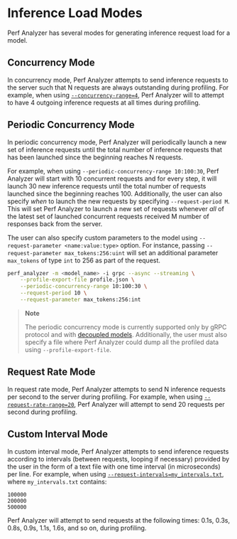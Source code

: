 <!--
Copyright (c) 2023, NVIDIA CORPORATION & AFFILIATES. All rights reserved.

Redistribution and use in source and binary forms, with or without
modification, are permitted provided that the following conditions
are met:
 * Redistributions of source code must retain the above copyright
   notice, this list of conditions and the following disclaimer.
 * Redistributions in binary form must reproduce the above copyright
   notice, this list of conditions and the following disclaimer in the
   documentation and/or other materials provided with the distribution.
 * Neither the name of NVIDIA CORPORATION nor the names of its
   contributors may be used to endorse or promote products derived
   from this software without specific prior written permission.

THIS SOFTWARE IS PROVIDED BY THE COPYRIGHT HOLDERS ``AS IS'' AND ANY
EXPRESS OR IMPLIED WARRANTIES, INCLUDING, BUT NOT LIMITED TO, THE
IMPLIED WARRANTIES OF MERCHANTABILITY AND FITNESS FOR A PARTICULAR
PURPOSE ARE DISCLAIMED.  IN NO EVENT SHALL THE COPYRIGHT OWNER OR
CONTRIBUTORS BE LIABLE FOR ANY DIRECT, INDIRECT, INCIDENTAL, SPECIAL,
EXEMPLARY, OR CONSEQUENTIAL DAMAGES (INCLUDING, BUT NOT LIMITED TO,
PROCUREMENT OF SUBSTITUTE GOODS OR SERVICES; LOSS OF USE, DATA, OR
PROFITS; OR BUSINESS INTERRUPTION) HOWEVER CAUSED AND ON ANY THEORY
OF LIABILITY, WHETHER IN CONTRACT, STRICT LIABILITY, OR TORT
(INCLUDING NEGLIGENCE OR OTHERWISE) ARISING IN ANY WAY OUT OF THE USE
OF THIS SOFTWARE, EVEN IF ADVISED OF THE POSSIBILITY OF SUCH DAMAGE.
-->

# Inference Load Modes

Perf Analyzer has several modes for generating inference request load for a
model.

## Concurrency Mode

In concurrency mode, Perf Analyzer attempts to send inference requests to the
server such that N requests are always outstanding during profiling. For
example, when using
[`--concurrency-range=4`](cli.md#--concurrency-rangestartendstep), Perf Analyzer
will to attempt to have 4 outgoing inference requests at all times during
profiling.

## Periodic Concurrency Mode

In periodic concurrency mode, Perf Analyzer will periodically launch a new set
of inference requests until the total number of inference requests that has been
launched since the beginning reaches N requests.

For example, when using `--periodic-concurrency-range 10:100:30`, Perf Analyzer
will start with 10 concurrent requests and for every step, it will launch 30 new
inference requests until the total number of requests launched since the
beginning reaches 100. Additionally, the user can also specify *when* to launch
the new requests by specifying `--request-period M`. This will set Perf Analyzer
to launch a new set of requests whenever *all* of the latest set of launched
concurrent requests received M number of responses back from the server.

The user can also specify custom parameters to the model using
`--request-parameter <name:value:type>` option.
For instance, passing `--request-parameter max_tokens:256:uint` will set an
additional parameter `max_tokens` of type `int` to 256 as part of the request.

```bash
perf_analyzer -m <model_name> -i grpc --async --streaming \
    --profile-export-file profile.json \
    --periodic-concurrency-range 10:100:30 \
    --request-period 10 \
    --request-parameter max_tokens:256:int
```

> **Note**
>
> The periodic concurrency mode is currently supported only by gRPC protocol and
> with [decoupled models](https://github.com/triton-inference-server/server/blob/main/docs/user_guide/decoupled_models.md).
> Additionally, the user must also specify a file where Perf Analyzer could dump all the
> profiled data using `--profile-export-file`.

## Request Rate Mode

In request rate mode, Perf Analyzer attempts to send N inference requests per
second to the server during profiling. For example, when using
[`--request-rate-range=20`](cli.md#--request-rate-rangestartendstep), Perf
Analyzer will attempt to send 20 requests per second during profiling.

## Custom Interval Mode

In custom interval mode, Perf Analyzer attempts to send inference requests
according to intervals (between requests, looping if necessary) provided by the
user in the form of a text file with one time interval (in microseconds) per
line. For example, when using
[`--request-intervals=my_intervals.txt`](cli.md#--request-intervalspath),
where `my_intervals.txt` contains:

```
100000
200000
500000
```

Perf Analyzer will attempt to send requests at the following times: 0.1s, 0.3s,
0.8s, 0.9s, 1.1s, 1.6s, and so on, during profiling.
